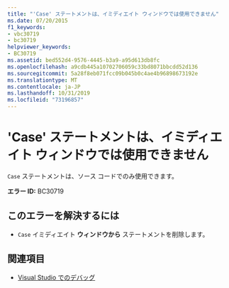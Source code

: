 ```yaml
---
title: "'Case' ステートメントは、イミディエイト ウィンドウでは使用できません"
ms.date: 07/20/2015
f1_keywords:
- vbc30719
- bc30719
helpviewer_keywords:
- BC30719
ms.assetid: bed552d4-9576-4445-b3a9-a95d613db8fc
ms.openlocfilehash: a9cdb445a10702706059c33bd8071bbcdd52d136
ms.sourcegitcommit: 5a28f8eb071fcc09b045b0c4ae4b96898673192e
ms.translationtype: MT
ms.contentlocale: ja-JP
ms.lasthandoff: 10/31/2019
ms.locfileid: "73196857"
---
```

# <a name="case-statements-are-not-valid-in-the-immediate-window"></a>'Case' ステートメントは、イミディエイト ウィンドウでは使用できません
`Case` ステートメントは、ソース コードでのみ使用できます。  
  
 **エラー ID:** BC30719  
  
## <a name="to-correct-this-error"></a>このエラーを解決するには  
  
- `Case` イミディエイト **ウィンドウから** ステートメントを削除します。  
  
## <a name="see-also"></a>関連項目

- [Visual Studio でのデバッグ](/visualstudio/debugger/debugger-feature-tour)
